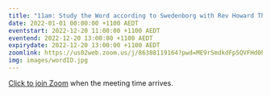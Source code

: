 ```yaml
---
title: "11am: Study the Word according to Swedenborg with Rev Howard Thompson"
date: 2022-01-01 00:00:00 +1100 AEDT
eventstart: 2022-12-20 11:00:00 +1100 AEDT
eventend: 2022-12-20 13:00:00 +1100 AEDT
expirydate: 2022-12-20 13:00:00 +1100 AEDT
zoomlink: https://us02web.zoom.us/j/86388119164?pwd=ME9rSmdkdFp5QVFHd0hIbDZmNXhRQT09
img: images/wordID.jpg
---
```

[Click to join Zoom](https://us02web.zoom.us/j/86388119164?pwd=ME9rSmdkdFp5QVFHd0hIbDZmNXhRQT09) when the meeting time arrives.